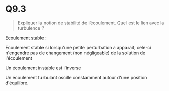 # Q9.3

> Expliquer la notion de stabilité de l’écoulement. Quel est le lien avec la turbulence ?


[Ecoulement stable](../Notion/Ecoulement%20stable.md) :

Ecoulement stable si lorsqu'une petite perturbation $\varepsilon$ apparait, cele-ci n'engendre pas de changement (non négligeable) de la solution de l'écoulement

Un écoulement instable est l'inverse

Un écoulement turbulant oscille constamment autour d'une position d'équilibre. 